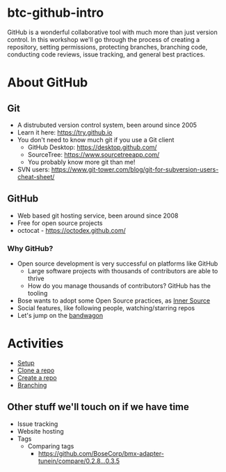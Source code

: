 # btc-github-intro
GitHub is a wonderful collaborative tool with much more than just version control. In this workshop we'll go through the process of creating a repository, setting permissions, protecting branches, branching code, conducting code reviews, issue tracking, and general best practices.

# About GitHub

## Git
- A distrubuted version control system, been around since 2005
- Learn it here: https://try.github.io
- You don't need to know much git if you use a Git client
  - GitHub Desktop: https://desktop.github.com/
  - SourceTree: https://www.sourcetreeapp.com/
  - You probably know more git than me!
- SVN users: https://www.git-tower.com/blog/git-for-subversion-users-cheat-sheet/

## GitHub
- Web based git hosting service, been around since 2008
- Free for open source projects
- octocat - https://octodex.github.com/

### Why GitHub?
- Open source development is very successful on platforms like GitHub
  - Large software projects with thousands of contributors are able to thrive
  - How do you manage thousands of contributors? GitHub has the tooling
- Bose wants to adopt some Open Source practices, as [Inner Source](https://en.wikipedia.org/wiki/Inner_source)
- Social features, like following people, watching/starring repos
- Let's jump on the [bandwagon](https://github.com/blog/1724-10-million-repositories)

# Activities
- [Setup](https://github.com/Dominick-Peluso-Bose/btc-github-intro/blob/master/activities/1%20-%20Setup.md)
- [Clone a repo](https://github.com/Dominick-Peluso-Bose/btc-github-intro/blob/master/activities/2%20-%20Clone%20a%20repo.md)
- [Create a repo](https://github.com/Dominick-Peluso-Bose/btc-github-intro/blob/master/activities/3%20-%20Create%20a%20repo.md)
- [Branching](https://github.com/Dominick-Peluso-Bose/btc-github-intro/blob/master/activities/4%20-%20Branching.md)

## Other stuff we'll touch on if we have time
- Issue tracking
- Website hosting
- Tags
  - Comparing tags
    - https://github.com/BoseCorp/bmx-adapter-tunein/compare/0.2.8...0.3.5
